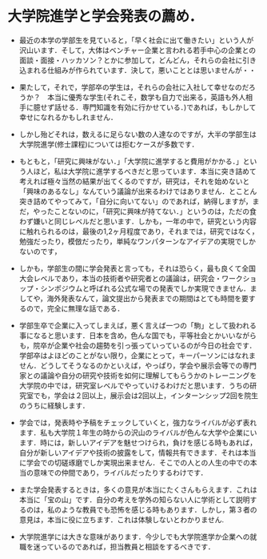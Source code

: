 # 大学院進学と学会発表の薦め．


- 最近の本学の学部生を見ていると，「早く社会に出て働きたい」という人が沢山います．そして，大体はベンチャー企業と言われる若手中心の企業との面談・面接・ハッカソン？とかに参加して，どんどん，それらの会社に引き込まれる仕組みが作られています．決して，悪いこととは思いませんが・・



- 果たして，それで，学部卒の学生は，それらの会社に入社して幸せなのだろうか？　本当に優秀な学生(それこそ，数学も自力で出来る，英語も外人相手に臆せず話せる．専門知識を有効に行かせている．)であれば，もしかして幸せになれるかもしれません．



- しかし殆どそれは，数えるに足らない数の人達なのですが，大半の学部生は大学院進学(修士課程)については拒むケースが多数です．



- もともと，「研究に興味がない．」「大学院に進学すると費用がかかる．」という人ほど，私は大学院に進学するべきだと思っています．本当に突き詰めて考えれば極々当然の結果が出てくるのですが，研究は，それを始めないと「興味のあるなし」なんていう議論が出来るわけではありません．とことん突き詰めてやってみて，「自分に向いてない」のであれば，納得しますが，まだ，やったことないのに，「研究に興味が持てない．」というのは，ただの食わず嫌いと同じレベルだと思います．しかも，一年の中で，研究という内容に触れられるのは，最後の1,2ヶ月程度であり，それまでは，研究ではなく，勉強だったり，模倣だったり，単純なワンパターンなアイデアの実現でしかないのです，


- しかも，学部生の間に学会発表と言っても，それは恐らく，最も良くて全国大会レベルであり，本当の技術者や研究者との議論は，研究会・ワークショップ・シンポジウムと呼ばれる公式な場での発表でしか実現できません．ましてや，海外発表なんて，論文提出から発表までの期間はとても時間を要するので，完全に無理な話である．



- 学部生卒で企業に入ってしまえば，悪く言えば一つの「駒」として扱われる事になると思います．日本を含め，色んな国でも，平等社会とかいいながらも，院卒が企業や社会の趨勢を引っ張っていっているのが今日の社会です．学部卒はよほどのことがない限り，企業にとって，キーパーソンにはなれません．どうしてそうなるのかといえば，やっぱり，学会や展示会等での専門家との議論や自分の研究や技術を如何に理解してもらうかのトレーニングを大学院の中では，研究室レベルでやっていけるわけだと思います．うちの研究室でも，学会は２回以上，展示会は2回以上，インターンシップ2回を院生のうちに経験します．



- 学会では，発表時や予稿をチェックしていくと，強力なライバルが必ず表れます．私も大学院１年生の時からの沢山のライバルが色んな大学や企業にいます．時には，新しいアイデアを魅せつけられ，負けを感じる時もあれば，自分が新しいアイデアや技術の披露をして，情報共有できます．それは本当に学会での切磋琢磨でしか実現出来ません．そこでの人との人生の中での本当の意味での仲間であり，ライバルだったりするわけです．

- また学会発表するときは，多くの意見が本当にたくさんもらえます．これは本当に「宝の山」です．自分の考えを学外の知らない人に学術として説明するのは，私のような教員でも恐怖を感じる時もあります．しかし，第３者の意見は，本当に役に立ちます．これは体験しないとわかりません.


- 大学院進学には大きな意味があります．今少しでも大学院進学か企業への就職を迷っているのであれば，担当教員と相談をするべきです．

